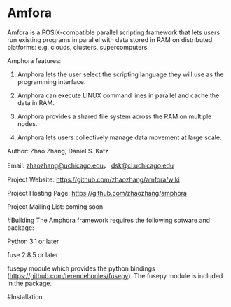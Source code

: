 Amfora
======

Amfora is a POSIX-compatible parallel scripting framework that lets users run existing programs in parallel with data stored in RAM on distributed platforms: e.g. clouds, clusters, supercomputers. 

Amphora features:

1. Amphora lets the user select the scripting language they will use as the programming interface. 

2. Amphora can execute LINUX command lines in parallel and cache the data in RAM. 

3. Amphora provides a shared file system across the RAM on multiple nodes. 

4. Amphora lets users collectively manage data movement at large scale.


Author: Zhao Zhang, Daniel S. Katz 

Email: zhaozhang@uchicago.edu， dsk@ci.uchicago.edu

Project Website: https://github.com/zhaozhang/amfora/wiki

Project Hosting Page: https://github.com/zhaozhang/amphora

Project Mailing List: coming soon

#Building
The Amphora framework requires the following sotware and package:

Python 3.1 or later

fuse 2.8.5 or later

fusepy module which provides the python bindings (https://github.com/terencehonles/fusepy). The fusepy module is included in the package.

#Installation
